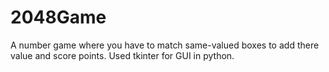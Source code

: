 # 2048Game

A number game where you have to match same-valued boxes to add there value and score points. Used tkinter for GUI in python.
